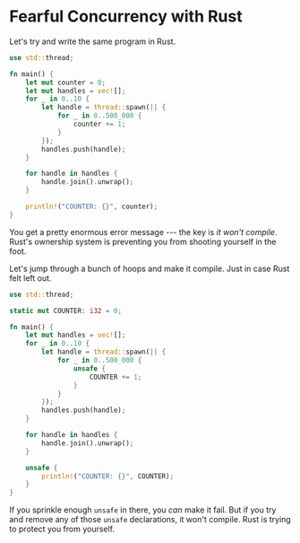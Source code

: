 # Fearful Concurrency with Rust

Let's try and write the same program in Rust.

```rust
use std::thread;

fn main() {
    let mut counter = 0;
    let mut handles = vec![];
    for _ in 0..10 {
        let handle = thread::spawn(|| {
            for _ in 0..500_000 {
                counter += 1;
            }
        });
        handles.push(handle);
    }

    for handle in handles {
        handle.join().unwrap();
    }

    println!("COUNTER: {}", counter);
}
```

You get a pretty enormous error message --- the key is *it won't compile*. Rust's ownership system is preventing you from shooting yourself in the foot.

Let's jump through a bunch of hoops and make it compile. Just in case Rust felt left out.

```rust
use std::thread;

static mut COUNTER: i32 = 0;

fn main() {
    let mut handles = vec![];
    for _ in 0..10 {
        let handle = thread::spawn(|| {
            for _ in 0..500_000 {
                unsafe {
                    COUNTER += 1;
                }
            }
        });
        handles.push(handle);
    }

    for handle in handles {
        handle.join().unwrap();
    }

    unsafe {
        println!("COUNTER: {}", COUNTER);
    }
}
```

If you sprinkle enough `unsafe` in there, you *can* make it fail. But if you try and remove any of those `unsafe` declarations, it won't compile. Rust is trying to protect you from yourself.